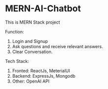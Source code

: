 # MERN-AI-Chatbot
This is MERN Stack project

Function: 
1. Login and Signup
2. Ask questions and receive relevant answers.
3. Clear Conversation.

Tech Stack:
1. Fronted: ReactJs, MeterialUI
2. Backend: ExpressJs, Mongodb
3. Other: OpenAI API
